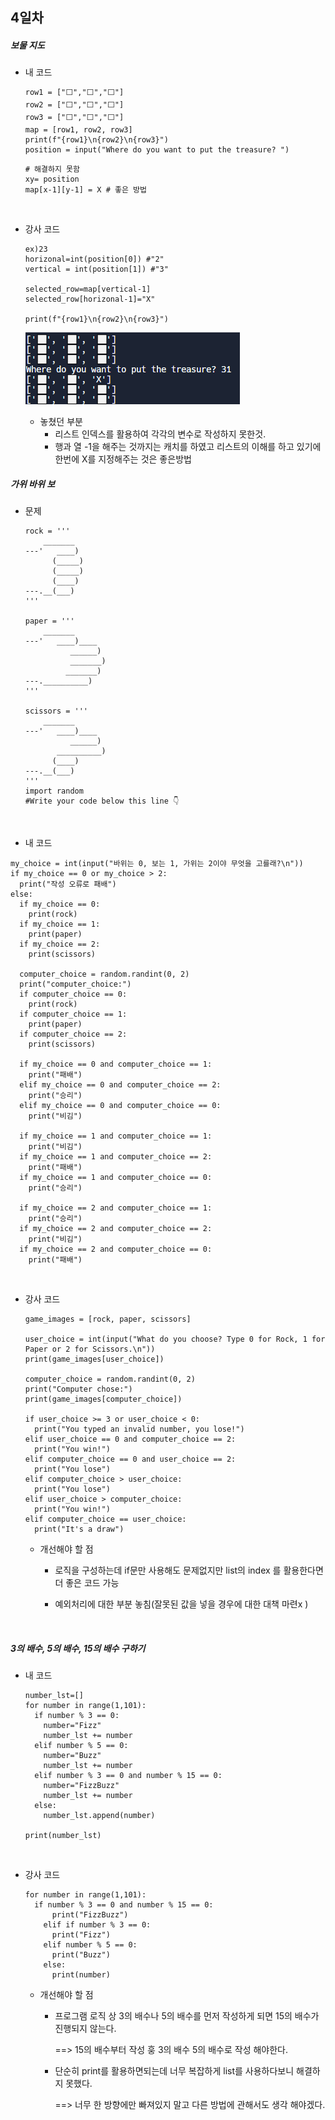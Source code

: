 ## 4일차

##### 보물 지도

- 내 코드

  ```
  row1 = ["⬜️","⬜️","⬜️"]
  row2 = ["⬜️","⬜️","⬜️"]
  row3 = ["⬜️","⬜️","⬜️"]
  map = [row1, row2, row3]
  print(f"{row1}\n{row2}\n{row3}")
  position = input("Where do you want to put the treasure? ")
  ```

  ```
  # 해결하지 못함
  xy= position
  map[x-1][y-1] = X # 좋은 방법
  ```

  ​

- 강사 코드

  ```
  ex)23
  horizonal=int(position[0]) #"2"
  vertical = int(position[1]) #"3"

  selected_row=map[vertical-1]
  selected_row[horizonal-1]="X"

  print(f"{row1}\n{row2}\n{row3}")
  ```

  ![treasure_map](./treasure_map.png)

  - 놓쳤던 부분
    - 리스트 인덱스를 활용하여 각각의 변수로 작성하지 못한것.
    - 행과 열 -1을 해주는 것까지는 캐치를 하였고 리스트의 이해를 하고 있기에 한번에 X를 지정해주는 것은 좋은방법



##### 가위 바위 보

- 문제

  ```
  rock = '''
      _______
  ---'   ____)
        (_____)
        (_____)
        (____)
  ---.__(___)
  '''

  paper = '''
      _______
  ---'   ____)____
            ______)
            _______)
           _______)
  ---.__________)
  '''

  scissors = '''
      _______
  ---'   ____)____
            ______)
         __________)
        (____)
  ---.__(___)
  '''
  import random
  #Write your code below this line 👇

  ```

  ​

-  내 코드

  ```
  my_choice = int(input("바위는 0, 보는 1, 가위는 2이야 무엇을 고를래?\n"))
  if my_choice == 0 or my_choice > 2:
    print("작성 오류로 패배")
  else:
    if my_choice == 0:
      print(rock)
    if my_choice == 1:
      print(paper)
    if my_choice == 2:
      print(scissors)

    computer_choice = random.randint(0, 2)
    print("computer_choice:")
    if computer_choice == 0:
      print(rock)
    if computer_choice == 1:
      print(paper)
    if computer_choice == 2:
      print(scissors)
    
    if my_choice == 0 and computer_choice == 1:
      print("패배")
    elif my_choice == 0 and computer_choice == 2:
      print("승리")
    elif my_choice == 0 and computer_choice == 0:
      print("비김")
    
    if my_choice == 1 and computer_choice == 1:
      print("비김")
    if my_choice == 1 and computer_choice == 2:
      print("패배")
    if my_choice == 1 and computer_choice == 0:
      print("승리")
    
    if my_choice == 2 and computer_choice == 1:
      print("승리")
    if my_choice == 2 and computer_choice == 2:
      print("비김")
    if my_choice == 2 and computer_choice == 0:
      print("패배")
  ```

  ​

- 강사 코드

  ```
  game_images = [rock, paper, scissors]

  user_choice = int(input("What do you choose? Type 0 for Rock, 1 for Paper or 2 for Scissors.\n"))
  print(game_images[user_choice])

  computer_choice = random.randint(0, 2)
  print("Computer chose:")
  print(game_images[computer_choice])

  if user_choice >= 3 or user_choice < 0: 
    print("You typed an invalid number, you lose!") 
  elif user_choice == 0 and computer_choice == 2:
    print("You win!")
  elif computer_choice == 0 and user_choice == 2:
    print("You lose")
  elif computer_choice > user_choice:
    print("You lose")
  elif user_choice > computer_choice:
    print("You win!")
  elif computer_choice == user_choice:
    print("It's a draw")
  ```

  - 개선해야 할 점

    - 로직을 구성하는데 if문만 사용해도 문제없지만 list의 index 를 활용한다면 더 좋은 코드 가능

    - 예외처리에 대한 부분 놓침(잘못된 값을 넣을 경우에 대한 대책 마련x )

      ​

##### 3의 배수, 5의 배수, 15의 배수 구하기

- 내 코드

  ```
  number_lst=[]
  for number in range(1,101):
    if number % 3 == 0:
      number="Fizz"
      number_lst += number
    elif number % 5 == 0:
      number="Buzz"
      number_lst += number
    elif number % 3 == 0 and number % 15 == 0:
      number="FizzBuzz"
      number_lst += number
    else:
      number_lst.append(number)

  print(number_lst)
  ```

  ​

- 강사 코드

  ```
  for number in range(1,101):
  	if number % 3 == 0 and number % 15 == 0:
        print("FizzBuzz")
      elif if number % 3 == 0:
        print("Fizz")
      elif number % 5 == 0:
        print("Buzz")
      else:
        print(number)
  ```

  - 개선해야 할 점

    - 프로그램 로직 상 3의 배수나 5의 배수를 먼저 작성하게 되면 15의 배수가 진행되지 않는다.

      ==> 15의 배수부터 작성 훙 3의 배수 5의 배수로 작성 해야한다.

    - 단순히 print를 활용하면되는데 너무 복잡하게 list를 사용하다보니 해결하지 못했다.

      ==> 너무 한 방향에만 빠져있지 말고 다른 방법에 관해서도 생각 해야겠다.
